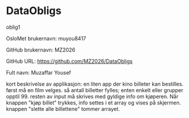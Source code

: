 # DataObligs
oblig1

OsloMet brukernavn: muyou8417

GitHub brukernavn: MZ2026

GitHub URL: https://github.com/MZ2026/DataObligs

Fult navn: Muzaffar Yousef

kort beskrivelse av applikasjon: 
en liten app der kino billeter kan bestilles. først må en film velges. 
så antall billetter fylles; enten enkelt eller grupper opptil 99. 
resten av input må skrives med gyldige info om kjøperen.
Når knappen "kjøp billet" trykkes, info settes i et array og vises på skjermen.
knappen "slette alle billettene" tommer arrayet.


